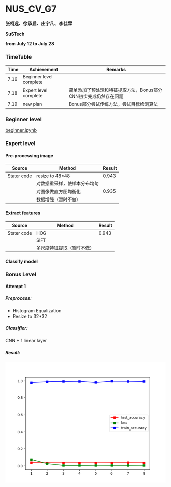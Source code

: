 # NUS_CV_G7

**张柯远、徐承启、庄宇凡、李佳霖**

**SuSTech**

**from July 12 to July 28**

### TimeTable

| Time | Achievement | Remarks |
| :----------- | ---------- | ---------- |
| 7.16      | Beginner level complete  ||
| 7.18      | Expert level complete  | 简单添加了预处理和特征提取方法，Bonus部分CNN初步完成仍然存在问题 |
| 7.19      | new plan  | Bonus部分尝试传统方法，尝试目标检测算法 |

### Beginner level

[beginner.ipynb](https://github.com/LIKP0/NUS_CV_G7/blob/main/src/beginner.ipynb)

### Expert level

#### Pre-processing image

| Source | Method | Result |
| -----------| ----------- | ---------- |
| Stater code | resize to 48\*48     | 0.943  |
| | 对数据重采样，使样本分布均匀   |   |
| | 对图像做直方图均衡化   |0.935   |
| | 数据增强（暂时不做）   |   |

#### Extract features

| Source | Method | Result |
| -----------| ----------- | ---------- |
| Stater code | HOG     | 0.943  |
| |    SIFT   |  |
| |  多尺度特征提取（暂时不做）  |  |

#### Classify model

### Bonus Level
#### Attempt 1
##### Preprocess: 
- Histogram Equalization
- Resize to 32*32

##### Classifier: 
CNN + 1 linear layer
##### Result: 
![](./pic/result_cnn_1.png)

